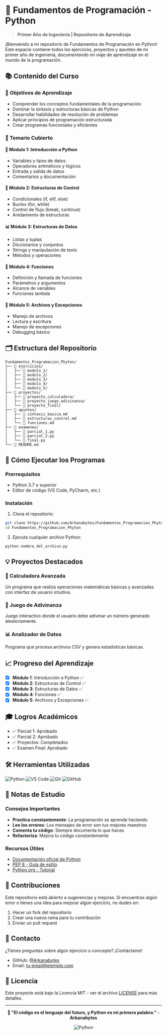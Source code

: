 # 🐍 Fundamentos de Programación - Python

> **Primer Año de Ingeniería | Repositorio de Aprendizaje**

¡Bienvenido a mi repositorio de Fundamentos de Programación en Python! Este espacio contiene todos los ejercicios, proyectos y apuntes de mi primer año de ingeniería, documentando mi viaje de aprendizaje en el mundo de la programación.

## 📚 Contenido del Curso

### 🎯 Objetivos de Aprendizaje
- Comprender los conceptos fundamentales de la programación
- Dominar la sintaxis y estructuras básicas de Python
- Desarrollar habilidades de resolución de problemas
- Aplicar principios de programación estructurada
- Crear programas funcionales y eficientes

### 📖 Temario Cubierto

#### 🔰 Módulo 1: Introducción a Python
- Variables y tipos de datos
- Operadores aritméticos y lógicos
- Entrada y salida de datos
- Comentarios y documentación

#### 🔄 Módulo 2: Estructuras de Control
- Condicionales (if, elif, else)
- Bucles (for, while)
- Control de flujo (break, continue)
- Anidamiento de estructuras

#### 📊 Módulo 3: Estructuras de Datos
- Listas y tuplas
- Diccionarios y conjuntos
- Strings y manipulación de texto
- Métodos y operaciones

#### 🎯 Módulo 4: Funciones
- Definición y llamada de funciones
- Parámetros y argumentos
- Alcance de variables
- Funciones lambda

#### 📁 Módulo 5: Archivos y Excepciones
- Manejo de archivos
- Lectura y escritura
- Manejo de excepciones
- Debugging básico

## 🗂️ Estructura del Repositorio

```
Fundamentos_Programacion_Phyton/
├── 📁 ejercicios/
│   ├── 📁 modulo_1/
│   ├── 📁 modulo_2/
│   ├── 📁 modulo_3/
│   ├── 📁 modulo_4/
│   └── 📁 modulo_5/
├── 📁 proyectos/
│   ├── 📁 proyecto_calculadora/
│   ├── 📁 proyecto_juego_adivinanza/
│   └── 📁 proyecto_final/
├── 📁 apuntes/
│   ├── 📄 sintaxis_basica.md
│   ├── 📄 estructuras_control.md
│   └── 📄 funciones.md
├── 📁 examenes/
│   ├── 📄 parcial_1.py
│   ├── 📄 parcial_2.py
│   └── 📄 final.py
└── 📄 README.md
```

## 🚀 Cómo Ejecutar los Programas

### Prerrequisitos
- Python 3.7 o superior
- Editor de código (VS Code, PyCharm, etc.)

### Instalación
1. Clona el repositorio:
```bash
git clone https://github.com/Arkanabytes/Fundamentos_Programacion_Phyton.git
cd Fundamentos_Programacion_Phyton
```

2. Ejecuta cualquier archivo Python:
```bash
python nombre_del_archivo.py
```

## 💡 Proyectos Destacados

### 🧮 Calculadora Avanzada
Un programa que realiza operaciones matemáticas básicas y avanzadas con interfaz de usuario intuitiva.

### 🎲 Juego de Adivinanza
Juego interactivo donde el usuario debe adivinar un número generado aleatoriamente.

### 📊 Analizador de Datos
Programa que procesa archivos CSV y genera estadísticas básicas.

## 📈 Progreso del Aprendizaje

- [x] **Módulo 1**: Introducción a Python ✅
- [x] **Módulo 2**: Estructuras de Control ✅
- [x] **Módulo 3**: Estructuras de Datos ✅
- [x] **Módulo 4**: Funciones ✅
- [x] **Módulo 5**: Archivos y Excepciones ✅

## 🎓 Logros Académicos

- ✅ Parcial 1: Aprobado
- ✅ Parcial 2: Aprobado
- ✅ Proyectos: Completados
- ✅ Examen Final: Aprobado

## 🛠️ Herramientas Utilizadas

![Python](https://img.shields.io/badge/-Python-3776AB?style=flat-square&logo=python&logoColor=white)
![VS Code](https://img.shields.io/badge/-VS%20Code-007ACC?style=flat-square&logo=visualstudiocode&logoColor=white)
![Git](https://img.shields.io/badge/-Git-F05032?style=flat-square&logo=git&logoColor=white)
![GitHub](https://img.shields.io/badge/-GitHub-181717?style=flat-square&logo=github&logoColor=white)

## 📝 Notas de Estudio

### Consejos Importantes
- **Practica constantemente**: La programación se aprende haciendo
- **Lee los errores**: Los mensajes de error son tus mejores maestros
- **Comenta tu código**: Siempre documenta lo que haces
- **Refactoriza**: Mejora tu código constantemente

### Recursos Útiles
- [Documentación oficial de Python](https://docs.python.org/3/)
- [PEP 8 - Guía de estilo](https://pep8.org/)
- [Python.org - Tutorial](https://docs.python.org/3/tutorial/)

## 🤝 Contribuciones

Este repositorio está abierto a sugerencias y mejoras. Si encuentras algún error o tienes una idea para mejorar algún ejercicio, no dudes en:

1. Hacer un fork del repositorio
2. Crear una nueva rama para tu contribución
3. Enviar un pull request

## 📧 Contacto

¿Tienes preguntas sobre algún ejercicio o concepto? ¡Contáctame!

- GitHub: [@Arkanabytes](https://github.com/Arkanabytes)
- Email: [tu-email@ejemplo.com](mailto:tu-email@ejemplo.com)

## 📄 Licencia

Este proyecto está bajo la Licencia MIT - ver el archivo [LICENSE](LICENSE) para más detalles.

---

<div align="center">
  
  **🎯 "El código es el lenguaje del futuro, y Python es mi primera palabra." - Arkanabytes**
  
  ![Python](https://img.shields.io/badge/Made%20with-Python-blue?style=for-the-badge&logo=python&logoColor=white)
  
</div>
